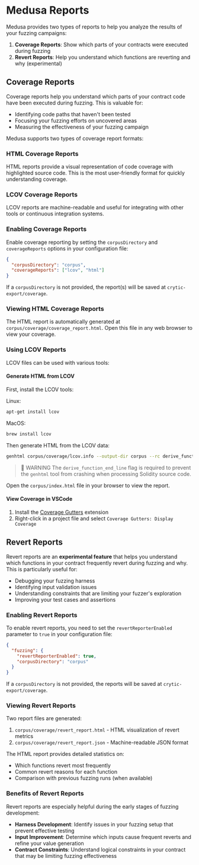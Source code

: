 # Medusa Reports

Medusa provides two types of reports to help you analyze the results of your fuzzing campaigns:

1. **Coverage Reports**: Show which parts of your contracts were executed during fuzzing
2. **Revert Reports**: Help you understand which functions are reverting and why (experimental)

## Coverage Reports

Coverage reports help you understand which parts of your contract code have been executed during fuzzing. This is valuable for:

- Identifying code paths that haven't been tested
- Focusing your fuzzing efforts on uncovered areas
- Measuring the effectiveness of your fuzzing campaign

Medusa supports two types of coverage report formats:

### HTML Coverage Reports

HTML reports provide a visual representation of code coverage with highlighted source code. This is the most user-friendly format for quickly understanding coverage.

### LCOV Coverage Reports

LCOV reports are machine-readable and useful for integrating with other tools or continuous integration systems.

### Enabling Coverage Reports

Enable coverage reporting by setting the `corpusDirectory` and `coverageReports` options in your configuration file:

```json
{
  "corpusDirectory": "corpus",
  "coverageReports": ["lcov", "html"]
}
```

If a `corpusDirectory` is not provided, the report(s) will be saved at `crytic-export/coverage`.

### Viewing HTML Coverage Reports

The HTML report is automatically generated at `corpus/coverage/coverage_report.html`. Open this file in any web browser to view your coverage.

### Using LCOV Reports

LCOV files can be used with various tools:

#### Generate HTML from LCOV

First, install the LCOV tools:

Linux:

```bash
apt-get install lcov
```

MacOS:

```bash
brew install lcov
```

Then generate HTML from the LCOV data:

```bash
genhtml corpus/coverage/lcov.info --output-dir corpus --rc derive_function_end_line=0
```

> 🚩 WARNING
> The `derive_function_end_line` flag is required to prevent the `genhtml` tool from crashing when processing Solidity source code.

Open the `corpus/index.html` file in your browser to view the report.

#### View Coverage in VSCode

1. Install the [Coverage Gutters](https://marketplace.visualstudio.com/items?itemName=ryanluker.vscode-coverage-gutters) extension
2. Right-click in a project file and select `Coverage Gutters: Display Coverage`

## Revert Reports

Revert reports are an **experimental feature** that helps you understand which functions in your contract frequently revert during fuzzing and why. This is particularly useful for:

- Debugging your fuzzing harness
- Identifying input validation issues
- Understanding constraints that are limiting your fuzzer's exploration
- Improving your test cases and assertions

### Enabling Revert Reports

To enable revert reports, you need to set the `revertReporterEnabled` parameter to `true` in your configuration file:

```json
{
  "fuzzing": {
    "revertReporterEnabled": true,
    "corpusDirectory": "corpus"
  }
}
```

If a `corpusDirectory` is not provided, the reports will be saved at `crytic-export/coverage`.

### Viewing Revert Reports

Two report files are generated:

1. `corpus/coverage/revert_report.html` - HTML visualization of revert metrics
2. `corpus/coverage/revert_report.json` - Machine-readable JSON format

The HTML report provides detailed statistics on:

- Which functions revert most frequently
- Common revert reasons for each function
- Comparison with previous fuzzing runs (when available)

### Benefits of Revert Reports

Revert reports are especially helpful during the early stages of fuzzing development:

- **Harness Development**: Identify issues in your fuzzing setup that prevent effective testing
- **Input Improvement**: Determine which inputs cause frequent reverts and refine your value generation
- **Contract Constraints**: Understand logical constraints in your contract that may be limiting fuzzing effectiveness
